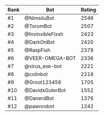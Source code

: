 Rank|Bot|Rating
---|---|---
#1|@NimsiluBot|2546
#2|@ToromBot|2507
#3|@InvinxibleFlxsh|2423
#4|@DarkOnBot|2420
#5|@RaspFish|2378
#6|@VEER-OMEGA-BOT|2336
#7|@virus_exe-bot|2221
#8|@colinbot|2218
#9|@Groot123456|1705
#10|@DavidsGuterBot|1552
#11|@DanerdBot|1376
#12|@pawnrobot|1242
